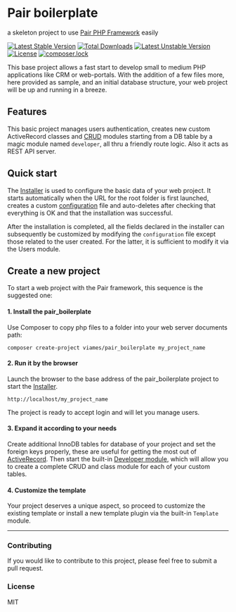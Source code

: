 # Pair boilerplate
a skeleton project to use [Pair PHP Framework](https://github.com/viames/pair) easily

[![Latest Stable Version](https://poser.pugx.org/viames/pair_boilerplate/v/stable)](https://packagist.org/packages/viames/pair_boilerplate)
[![Total Downloads](https://poser.pugx.org/viames/pair_boilerplate/downloads)](https://packagist.org/packages/viames/pair_boilerplate)
[![Latest Unstable Version](https://poser.pugx.org/viames/pair_boilerplate/v/unstable)](https://packagist.org/packages/viames/pair_boilerplate)
[![License](https://poser.pugx.org/viames/pair_boilerplate/license)](https://packagist.org/packages/viames/pair_boilerplate)
[![composer.lock](https://poser.pugx.org/viames/pair_boilerplate/composerlock)](https://packagist.org/packages/viames/pair_boilerplate)

This base project allows a fast start to develop small to medium PHP applications like CRM or web-portals.
With the addition of a few files more, here provided as sample, and an initial database structure, your web project will be up and running in a breeze.

## Features
This basic project manages users authentication, creates new custom ActiveRecord classes and [CRUD](https://en.wikipedia.org/wiki/Create,_read,_update_and_delete) modules starting from a DB table by a magic module named `developer`, all thru a friendly route logic.
Also it acts as REST API server.

## Quick start

The [Installer](https://github.com/viames/pair_boilerplate/wiki/Installer) is used to configure the basic data of your web project. It starts automatically when the URL for the root folder is first launched, creates a custom [configuration](https://github.com/viames/pair/wiki/Configuration-file) file and auto-deletes after checking that everything is OK and that the installation was successful.

After the installation is completed, all the fields declared in the installer can subsequently be customized by modifying the `configuration` file except those related to the user created. For the latter, it is sufficient to modify it via the Users module.

## Create a new project

To start a web project with the Pair framework, this sequence is the suggested one:

#### 1. Install the pair_boilerplate

Use Composer to copy php files to a folder into your web server documents path:
```shell
composer create-project viames/pair_boilerplate my_project_name
```

#### 2. Run it by the browser

Launch the browser to the base address of the pair_boilerplate project to start the [Installer](https://github.com/viames/pair_boilerplate/wiki/Installer).
```shell
http://localhost/my_project_name
```
The project is ready to accept login and will let you manage users.

#### 3. Expand it according to your needs

Create additional InnoDB tables for database of your project and set the foreign keys properly, these are useful for getting the most out of [ActiveRecord](https://github.com/viames/pair/wiki/ActiveRecord). Then start the built-in [Developer module](https://github.com/viames/pair_boilerplate/wiki/Developer), which will allow you to create a complete CRUD and class module for each of your custom tables.

#### 4. Customize the template

Your project deserves a unique aspect, so proceed to customize the existing template or install a new template plugin via the built-in `Template` module.

---

### Contributing

If you would like to contribute to this project, please feel free to submit a pull request.

### License

MIT
